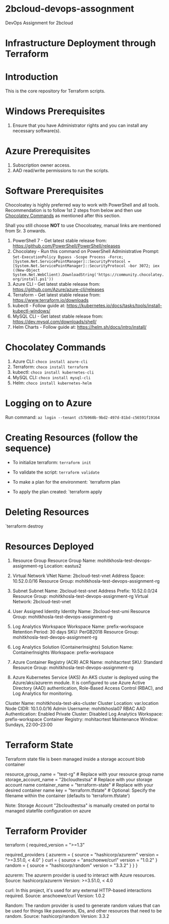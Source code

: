 # 2bcloud-devops-assognment
DevOps Assignment for 2bcloud

# Infrastructure Deployment through Terraform

# Introduction

This is the core repository for Terraform scripts.

# Windows Prerequisites

1. Ensure that you have Administrator rights and you can install any necessary software(s).

# Azure Prerequisites

1. Subscription owner access.
2. AAD read/write permissions to run the scripts.

# Software Prerequisites

Chocoloatey is highly preferred way to work with PowerShell and all tools.
Recommendation is to follow 1st 2 steps from below and then use [Chocolatey Commands](#chocolatey-commands) as mentioned after this section.

Shall you still choose **NOT** to use Chocoloatey, manual links are mentioned from Sr. 3 onwards.

1. PowerShell 7 - Get latest stable release from: https://github.com/PowerShell/PowerShell/releases
2. Chocolatey - Run this command on PowerShell Administrative Prompt: `Set-ExecutionPolicy Bypass -Scope Process -Force; [System.Net.ServicePointManager]::SecurityProtocol = [System.Net.ServicePointManager]::SecurityProtocol -bor 3072; iex ((New-Object System.Net.WebClient).DownloadString('https://community.chocolatey.org/install.ps1'))`
3. Azure CLI - Get latest stable release from: https://github.com/Azure/azure-cli/releases
4. Terraform - Get latest stable release from: https://www.terraform.io/downloads
5. kubectl - Follow guide at: https://kubernetes.io/docs/tasks/tools/install-kubectl-windows/
6. MySQL CLI - Get latest stable release from: https://dev.mysql.com/downloads/shell/
7. Helm Charts - Follow guide at: https://helm.sh/docs/intro/install/

# Chocolatey Commands

1. Azure CLI: `choco install azure-cli`
2. Terraform: `choco install terraform`
3. kubectl: `choco install kubernetes-cli`
4. MySQL CLI: `choco install mysql-cli`
5. Helm: `choco install kubernetes-helm`

# Logging on to Azure

Run command: `az login --tenant c57b960b-9bd2-497d-81bd-c56591f19164`

# Creating Resources (follow the sequence)
- To initialize terraform: 
`terraform init`

- To validate the script:
`terraform validate`

- To make a plan for the environment:
`terraform plan 

- To apply the plan created:
`terraform apply

# Deleting Resources
`terraform destroy 



# Resources Deployed

1. Resource Group
Resource Group Name: mohitkhosla-test-devops-assignment-rg
Location: eastus2

2. Virtual Network
VNet Name: 2bcloud-test-vnet
Address Space: 10.52.0.0/16
Resource Group: mohitkhosla-test-devops-assignment-rg

3. Subnet
Subnet Name: 2bcloud-test-snet
Address Prefix: 10.52.0.0/24
Resource Group: mohitkhosla-test-devops-assignment-rg
Virtual Network: 2bcloud-test-vnet

4. User Assigned Identity
Identity Name: 2bcloud-test-umi
Resource Group: mohitkhosla-test-devops-assignment-rg


5. Log Analytics Workspace
Workspace Name: prefix-workspace
Retention Period: 30 days
SKU: PerGB2018
Resource Group: mohitkhosla-test-devops-assignment-rg

6. Log Analytics Solution (ContainerInsights)
Solution Name: ContainerInsights
Workspace: prefix-workspace

7. Azure Container Registry (ACR)
ACR Name: mohitacrtest
SKU: Standard
Resource Group: mohitkhosla-test-devops-assignment-rg

8. Azure Kubernetes Service (AKS)
An AKS cluster is deployed using the Azure/aks/azurerm module. It is configured to use Azure Active Directory (AAD) authentication, Role-Based Access Control (RBAC), and Log Analytics for monitoring.

Cluster Name: mohitkhosla-test-aks-cluster
Cluster Location: var.location
Node CIDR: 10.1.0.0/16
Admin Username: mohitkhosla07
RBAC AAD Authentication: Enabled
Private Cluster: Disabled
Log Analytics Workspace: prefix-workspace
Container Registry: mohitacrtest
Maintenance Window: Sundays, 22:00–23:00


# Terraform State

Terraform state file is been managed inside a storage account blob container 

resource_group_name  = "test-rg"           # Replace with your resource group name
storage_account_name = "2bcloudtestsa"     # Replace with your storage account name
container_name       = "terraform-state" # Replace with your desired container name
key                  = "terraform.tfstate" # Optional: Specify the filename within the container (defaults to 'terraform.tfstate')

Note: Storage Account "2bcloudtestsa" is manually created on portal to managed statefile configuration on azure

# Terraform Provider

terraform {
  required_version = ">=1.3"
  
  required_providers {
    azurerm = {
      source  = "hashicorp/azurerm"
      version = ">=3.51.0, < 4.0"
    }
    curl = {
      source  = "anschoewe/curl"
      version = "1.0.2"
    }
    random = {
      source  = "hashicorp/random"
      version = "3.3.2"
    }
  }
}


azurerm: The azurerm provider is used to interact with Azure resources.
Source: hashicorp/azurerm
Version: >=3.51.0, < 4.0

curl: In this project, it's used for any external HTTP-based interactions required.
Source: anschoewe/curl
Version: 1.0.2

Random: The random provider is used to generate random values that can be used for things like passwords, IDs, and other resources that need to be random.
Source: hashicorp/random
Version: 3.3.2


